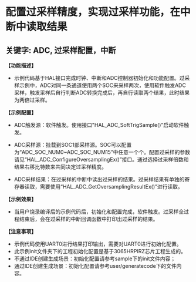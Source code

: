 # 配置过采样精度，实现过采样功能，在中断中读取结果
## 关键字: ADC, 过采样配置，中断

**【功能描述】**
+ 示例代码基于HAL接口完成时钟、中断和ADC控制器初始化和功能配置。过采样示例中，ADC对同一条通道使用两个SOC来采样两次，使用软件触发ADC采样，触发采样后自行判断ADC转换完成后，再自行读取两个结果，此时结果为两倍过采样。

**【示例配置】**
+ ADC触发源：软件触发。使用接口"HAL_ADC_SoftTrigSample()”启动软件触发。

+ ADC采样源：挂载到SOC1部采样源。SOC可以配置为“ADC_SOC_NUM0~ADC_SOC_NUM15”中任意一个个。配置过采样的参数请见“HAL_ADC_ConfigureOversamplingEx()”接口。通过选择过采样倍数和结果右移比特数来共同决定过采样精度。

+ ADC采样结果：在过采样的中断中读出过采样的结果。过采样结果有单独的寄存器读取，需要使用“HAL_ADC_GetOversamplingResultEx()”进行读取。

**【示例效果】**
+ 当用户烧录编译后的示例代码后，初始化和配置完成，软件触发。过采样全过程结束后，会在过采样的中断回调函数中打印出过采样的结果。

**【注意事项】**
+ 示例代码使用UART0进行结果打印输出，需要对UART0进行初始化配置。
+ 此示例init文件夹下的工程初始化配置是基于3065HRPIRZ芯片工程生成的。
+ 不通过IDE创建生成场景：初始化配置请参考sample下的init文件内容；
+ 通过IDE创建生成场景：初始化配置请参考user/generatecode下的文件内容。